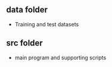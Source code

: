 ## data folder
  - Training and test datasets
## src folder
  - main program and supporting scripts
